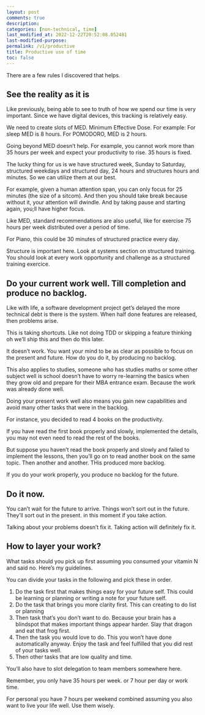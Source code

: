 ```yaml
---
layout: post
comments: true
description: 
categories: [non-technical, time]
last_modified_at: 2022-12-22T20:52:08.052481
last-modified-purpose:
permalink: /v1/productive
title: Productive use of time
toc: false
---
```


There are a few rules I discovered that helps.

## See the reality as it is

Like previously, being able to see to truth of how we spend our time is very important. Since we have digital devices, this tracking is relatively easy.

We need to create slots of MED. Minimum Effective Dose. For example: For sleep MED is 8 hours. For POMODORO, MED is 2 hours.

Going beyond MED doesn’t help. For example, you cannot work more than 35 hours per week and expect your productivity to rise. 35 hours is fixed.

The lucky thing for us is we have structured week, Sunday to Saturday, structured weekdays and structured day, 24 hours and structures hours and minutes. So we can utilize them at our best.

For example, given a human attention span, you can only focus for 25 minutes (the size of a sitcom). And then you should take break because without it, your attention will dwindle. And by taking pause and starting again, you;ll have higher focus.

Like MED, standard recommendations are also useful, like for exercise 75 hours per week distributed over a period of time.

For Piano, this could be 30 minutes of structured practice every day.

Structure is important here. Look at systems section on structured training. You should look at every work opportunity and challenge as a structured training exercice.

## Do your current work well. Till completion and produce no backlog.

Like with life, a software development project get’s delayed the more technical debt is there is the system. When half done features are released, then problems arise.

This is taking shortcuts. Like not doing TDD or skipping a feature thinking oh we’ll ship this and then do this later.

It doesn’t work. You want your mind to be as clear as possible to focus on the present and future. How do you do it, by producing no backlog.

This also applies to studies, someone who has studies maths or some other subject well is school doesn’t have to worry re-learning the basics when they grow old and prepare for their MBA entrance exam. Because the work was already done well.

Doing your present work well also means you gain new capabilities and avoid many other tasks that were in the backlog.

For instance, you decided to read 4 books on the productivity.

If you have read the first book properly and slowly, implemented the details, you may not even need to read the rest of the books.

But suppose you haven’t read the book properly and slowly and failed to implement the lessons, then you’ll go on to read another book on the same topic. Then another and another. THis produced more backlog.

If you do your work properly, you produce no backlog for the future.

## Do it now.

You can’t wait for the future to arrive. Things won’t sort out in the future. They’ll sort out in the present. in this moment if you take action.

Talking about your problems doesn’t fix it. Taking action will definitely fix it.

## How to layer your work?

What tasks should you pick up first assuming you consumed your vitamin N and said no. Here’s my guidelines.

You can divide your tasks in the following and pick these in order.

1. Do the task first that makes things easy for your future self. This could be learning or planning or writing a note for your future self.
2. Do the task that brings you more clarity first. This can creating to do list or planning
3. Then task that’s you don’t want to do. Because your brain has a blindspot that makes important things appear harder. Slay that dragon and eat that frog first.
4. Then the task you would love to do. This you won’t have done automatically anyway. Enjoy the task and feel fulfilled that you did rest of your tasks well.
5. Then other tasks that are low quality and time.

You’ll also have to slot delegation to team members somewhere here.

Remember, you only have 35 hours per week. or 7 hour per day or work time.

For personal you have 7 hours per weekend combined assuming you also want to live your life well. Use them wisely.
